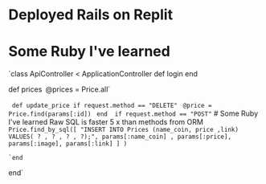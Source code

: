 # Deployed Rails on Replit
# Some Ruby I've learned 

 
`class ApiController < ApplicationController
  def login
  end

   def prices`
    `@prices = Price.all`
   
   
       
 
 ` def update_price
      if request.method == "DELETE"` 
         ` @price = Price.find(params[:id])`
     ` end 
      if request.method == "POST"`
          # Some Ruby I've learned Raw SQL is faster 5 x than methods from ORM
         ` Price.find_by_sql([ "INSERT INTO Prices (name_coin, price ,link) VALUES( ? , ? , ? , ?);", params[:name_coin] , params[:price], params[:image], params[:link] ] ) ` 
         
      
    `end
      
  end` 
